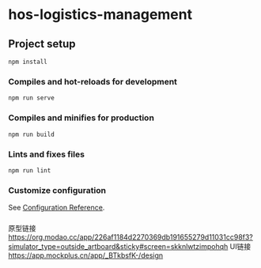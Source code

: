 # hos-logistics-management

## Project setup
```
npm install
```

### Compiles and hot-reloads for development
```
npm run serve
```

### Compiles and minifies for production
```
npm run build
```

### Lints and fixes files
```
npm run lint
```

### Customize configuration
See [Configuration Reference](https://cli.vuejs.org/config/).

###
原型链接 https://org.modao.cc/app/226af1184d2270369db191655279d11031cc98f3?simulator_type=outside_artboard&sticky#screen=skknlwtzimpohqh
UI链接 https://app.mockplus.cn/app/_BTkbsfK-/design 
